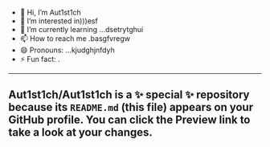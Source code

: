 - 👋 Hi, I’m Aut1st1ch 
- 👀 I’m interested in)))esf
- 🌱 I’m currently learning ...dsetrytghui
- 📫 How to reach me .basgfvregw
- 😄 Pronouns: ...kjudghjnfdyh
- ⚡ Fun fact: .
---
Aut1st1ch/Aut1st1ch is a ✨ special ✨ repository because its `README.md` (this file) appears on your GitHub profile.
You can click the Preview link to take a look at your changes.
---
